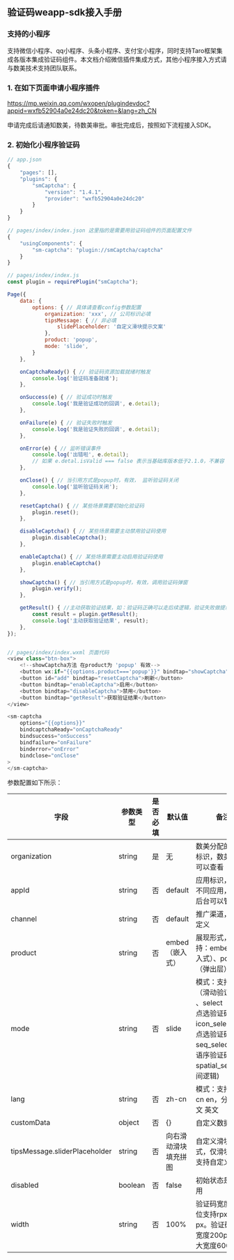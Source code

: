 ## 验证码weapp-sdk接入手册

### 支持的小程序

支持微信小程序、qq小程序、头条小程序、支付宝小程序，同时支持Taro框架集成各版本集成验证码组件。本文档介绍微信插件集成方式，其他小程序接入方式请与数美技术支持团队联系。

### 1. 在如下页面申请小程序插件

https://mp.weixin.qq.com/wxopen/plugindevdoc?appid=wxfb52904a0e24dc20&token=&lang=zh_CN

申请完成后请通知数美，待数美审批。审批完成后，按照如下流程接入SDK。

### 2. 初始化小程序验证码
```js
// app.json
{
    "pages": [],
    "plugins": {
        "smCaptcha": {
            "version": "1.4.1",
            "provider": "wxfb52904a0e24dc20"
        }
    }
}

// pages/index/index.json 这里指的是需要用验证码组件的页面配置文件
{
    "usingComponents": {
        "sm-captcha": "plugin://smCaptcha/captcha"
    }
}

// pages/index/index.js
const plugin = requirePlugin("smCaptcha");

Page({
    data: {
        options: { // 具体请查看config参数配置
            organization: 'xxx', // 公司标识必填
            tipsMessage: { // 非必填
                slidePlaceholder: '自定义滑块提示文案'
            },
            product: 'popup',
            mode: 'slide',
        }
    },

    onCaptchaReady() { // 验证码资源加载就绪时触发
        console.log('验证码准备就绪');
    },

    onSuccess(e) { // 验证成功时触发
        console.log('我是验证成功的回调', e.detail);
    },

    onFailure(e) { // 验证失败时触发
        console.log('我是验证失败的回调', e.detail);
    },

    onError(e) { // 监听错误事件
        console.log('出错啦', e.detail);
        // 如果 e.detal.isValid === false 表示当基础库版本低于2.1.0，不兼容
    },

    onClose() { // 当引用方式是popup时，有效， 监听验证码关闭
        console.log('监听验证码关闭');
    },

    resetCaptcha() { // 某些场景需要初始化验证码
        plugin.reset();
    },

    disableCaptcha() { // 某些场景需要主动禁用验证码使用
        plugin.disableCaptcha();
    },

    enableCaptcha() { // 某些场景需要主动启用验证码使用
        plugin.enableCaptcha()
    },

    showCaptcha() { // 当引用方式是popup时，有效，调用验证码弹窗
        plugin.verify();
    },

    getResult() { //主动获取验证结果，如：验证码正确可以走后续逻辑，验证失败做提示
        const result = plugin.getResult();
        console.log('主动获取验证结果', result);
    },
});


// pages/index/index.wxml 页面代码
<view class="btn-box">
    <!--showCaptcha方法 在product为 'popup' 有效-->
    <button wx:if="{{options.product==='popup'}}" bindtap="showCaptcha">显示验证码</button>
    <button id="add" bindtap="resetCaptcha">刷新</button>
    <button bindtap="enableCaptcha">启用</button>
    <button bindtap="disableCaptcha">禁用</button>
    <button bindtap="getResult">获取验证结果</button>
</view>

<sm-captcha
    options="{{options}}"
    bindcaptchaReady="onCaptchaReady"
    bindsuccess="onSuccess"
    bindfailure="onFailure"
    binderror="onError"
    bindclose="onClose"
>
</sm-captcha>
```
 

参数配置如下所示：

| **字段** | **参数类型** | **是否必填** | **默认值** | **备注** |
| -- | -- | -- | -- | -- |
| organization | string  | 是  | 无 | 数美分配的公司标识，数美后台可以查看 |
| appId | string  | 否  | default| 应用标识，区分不同应用，数美后台可以管理  |
| channel | string  | 否  | default | 推广渠道，可自定义 |
| product | string  | 否  | embed（嵌入式）| 展现形式，支持：embed（嵌入式）、popup（弹出层） |
| mode | string  | 否  | slide  | 模式：支持slide（滑动验证码） 、select（文字点选验证码）、 icon_select(图标点选验证码)、 seq_select(成语语序验证码)、spatial_select(空间逻辑) |
| lang | string  | 否  | zh-cn  | 模式：支持zh-cn en，分别为中文 英文 |
| customData | object  | 否  | {} | 自定义数据 |
| tipsMessage.sliderPlaceholder | string  | 否  | 向右滑动滑块填充拼图 | 自定义滑块样式，仅滑块验证支持自定义设置 |
| disabled | boolean | 否  | false | 初始状态是否禁用 |
| width | string  | 否  | 100% | 验证码宽度，单位支持rpx、%、px。验证码最小宽度200px，最大宽度600px |

